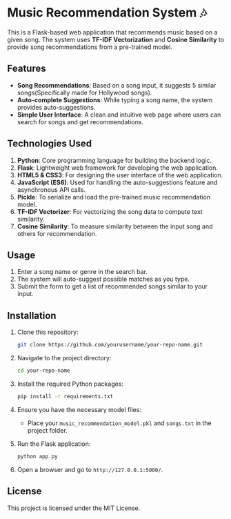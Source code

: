 # Music Recommendation System 🎶

This is a Flask-based web application that recommends music based on a given song. The system uses **TF-IDF Vectorization** and **Cosine Similarity** to provide song recommendations from a pre-trained model.

## Features

- **Song Recommendations**: Based on a song input, it suggests 5 similar songs(Specifically made for Hollywood songs).
- **Auto-complete Suggestions**: While typing a song name, the system provides auto-suggestions.
- **Simple User Interface**: A clean and intuitive web page where users can search for songs and get recommendations.
  

## Technologies Used

1. **Python**: Core programming language for building the backend logic.
2. **Flask**: Lightweight web framework for developing the web application.
3. **HTML5 & CSS3**: For designing the user interface of the web application.
4. **JavaScript (ES6)**: Used for handling the auto-suggestions feature and asynchronous API calls.
5. **Pickle**: To serialize and load the pre-trained music recommendation model.
6. **TF-IDF Vectorizer**: For vectorizing the song data to compute text similarity.
7. **Cosine Similarity**: To measure similarity between the input song and others for recommendation.


## Usage

1. Enter a song name or genre in the search bar.
2. The system will auto-suggest possible matches as you type.
3. Submit the form to get a list of recommended songs similar to your input.

## Installation

1. Clone this repository:

    ```bash
    git clone https://github.com/yourusername/your-repo-name.git
    ```

2. Navigate to the project directory:

    ```bash
    cd your-repo-name
    ```

3. Install the required Python packages:

    ```bash
    pip install -r requirements.txt
    ```

4. Ensure you have the necessary model files:

    - Place your `music_recommendation_model.pkl` and `songs.txt` in the project folder.

5. Run the Flask application:

    ```bash
    python app.py
    ```

6. Open a browser and go to `http://127.0.0.1:5000/`.
   

## License

This project is licensed under the MIT License.


